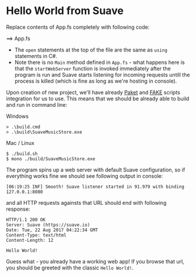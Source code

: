 # Hello World from Suave

Replace contents of App.fs completely with following code:

==> App.fs

* The `open` statements at the top of the file are the same as `using` statements in C#.
* Note there is no `Main` method defined in `App.fs` - what happens here is that the `startWebServer` function is invoked immediately after the program is run and Suave starts listening for incoming requests untill the process is killed (which is fine as long as we're hosting in console).

Upon creation of new project, we'll have already [Paket](http://fsprojects.github.io/Paket/) and [FAKE](http://fsharp.github.io/FAKE/) scripts integration for us to use.
This means that we should be already able to build and run in command line:

Windows

```
> .\build.cmd
> .\build\SuaveMusicStore.exe
```

Mac / Linux

```
$ ./build.sh
$ mono ./build/SuaveMusicStore.exe
```

The program spins up a web server with default Suave configuration, so if everything works fine we should see following output in console:

```
[06:19:25 INF] Smooth! Suave listener started in 91.979 with binding 127.0.0.1:8080
```

and all HTTP requests againsts that URL should end with following response:

```
HTTP/1.1 200 OK
Server: Suave (https://suave.io)
Date: Tue, 22 Aug 2017 04:22:34 GMT
Content-Type: text/html
Content-Length: 12

Hello World!
```

Guess what - you already have a working web app!
If you browse that url, you should be greeted with the classic `Hello World!`.
